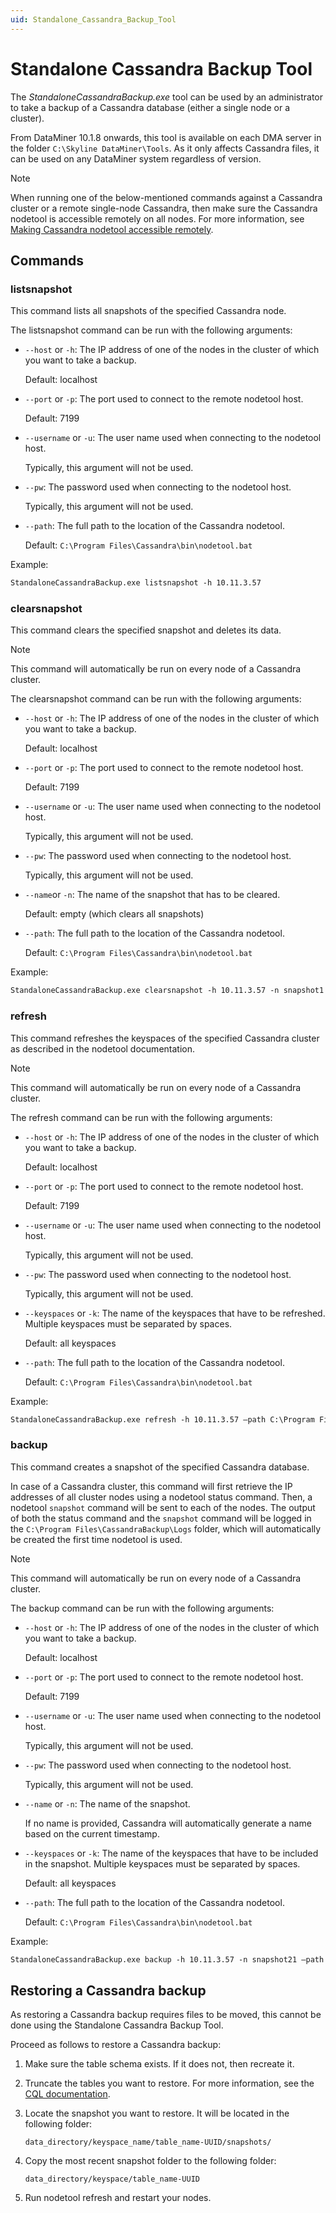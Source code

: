 ```yaml
---
uid: Standalone_Cassandra_Backup_Tool
---
```


# Standalone Cassandra Backup Tool

The *StandaloneCassandraBackup.exe* tool can be used by an administrator to take a backup of a Cassandra database (either a single node or a cluster).

From DataMiner 10.1.8 onwards, this tool is available on each DMA server in the folder `C:\Skyline DataMiner\Tools`. As it only affects Cassandra files, it can be used on any DataMiner system regardless of version.

> [!NOTE]
> When running one of the below-mentioned commands against a Cassandra cluster or a remote single-node Cassandra, then make sure the Cassandra nodetool is accessible remotely on all nodes. For more information, see [Making Cassandra nodetool accessible remotely](https://community.dataminer.services/documentation/making-cassandra-nodetool-accessible-remotely/).

## Commands

### listsnapshot

This command lists all snapshots of the specified Cassandra node.

The listsnapshot command can be run with the following arguments:

- `--host` or `-h`: The IP address of one of the nodes in the cluster of which you want to take a backup.

    Default: localhost

- `--port` or `-p`: The port used to connect to the remote nodetool host.

    Default: 7199

- `--username` or `-u`: The user name used when connecting to the nodetool host.

    Typically, this argument will not be used.

- `--pw`: The password used when connecting to the nodetool host.

    Typically, this argument will not be used.

- `--path`: The full path to the location of the Cassandra nodetool.

    Default: `C:\Program Files\Cassandra\bin\nodetool.bat`

Example:

```txt
StandaloneCassandraBackup.exe listsnapshot -h 10.11.3.57
```

### clearsnapshot

This command clears the specified snapshot and deletes its data.

> [!NOTE]
> This command will automatically be run on every node of a Cassandra cluster.

The clearsnapshot command can be run with the following arguments:

- `--host` or `-h`: The IP address of one of the nodes in the cluster of which you want to take a backup.

    Default: localhost

- `--port` or `-p`: The port used to connect to the remote nodetool host.

    Default: 7199

- `--username` or `-u`: The user name used when connecting to the nodetool host.

    Typically, this argument will not be used.

- `--pw`: The password used when connecting to the nodetool host.

    Typically, this argument will not be used.

- `--name`or `-n`: The name of the snapshot that has to be cleared.

    Default: empty (which clears all snapshots)

- `--path`: The full path to the location of the Cassandra nodetool.

    Default: `C:\Program Files\Cassandra\bin\nodetool.bat`

Example:

```txt
StandaloneCassandraBackup.exe clearsnapshot -h 10.11.3.57 -n snapshot1
```

### refresh

This command refreshes the keyspaces of the specified Cassandra cluster as described in the nodetool documentation.

> [!NOTE]
> This command will automatically be run on every node of a Cassandra cluster.

The refresh command can be run with the following arguments:

- `--host` or `-h`: The IP address of one of the nodes in the cluster of which you want to take a backup.

    Default: localhost

- `--port` or `-p`: The port used to connect to the remote nodetool host.

    Default: 7199

- `--username` or `-u`: The user name used when connecting to the nodetool host.

    Typically, this argument will not be used.

- `--pw`: The password used when connecting to the nodetool host.

    Typically, this argument will not be used.

- `--keyspaces` or `-k`: The name of the keyspaces that have to be refreshed. Multiple keyspaces must be separated by spaces.

    Default: all keyspaces

- `--path`: The full path to the location of the Cassandra nodetool.

    Default: `C:\Program Files\Cassandra\bin\nodetool.bat`

Example:

```txt
StandaloneCassandraBackup.exe refresh -h 10.11.3.57 –path C:\Program Files\nodetool.bat
```

### backup

This command creates a snapshot of the specified Cassandra database.

In case of a Cassandra cluster, this command will first retrieve the IP addresses of all cluster nodes using a nodetool status command. Then, a nodetool `snapshot` command will be sent to each of the nodes. The output of both the status command and the `snapshot` command will be logged in the `C:\Program Files\CassandraBackup\Logs` folder, which will automatically be created the first time nodetool is used.

> [!NOTE]
> This command will automatically be run on every node of a Cassandra cluster.

The backup command can be run with the following arguments:

- `--host` or `-h`: The IP address of one of the nodes in the cluster of which you want to take a backup.

    Default: localhost

- `--port` or `-p`: The port used to connect to the remote nodetool host.

    Default: 7199

- `--username` or `-u`: The user name used when connecting to the nodetool host.

    Typically, this argument will not be used.

- `--pw`: The password used when connecting to the nodetool host.

    Typically, this argument will not be used.

- `--name` or `-n`: The name of the snapshot.

    If no name is provided, Cassandra will automatically generate a name based on the current timestamp.

- `--keyspaces` or `-k`: The name of the keyspaces that have to be included in the snapshot. Multiple keyspaces must be separated by spaces.

    Default: all keyspaces

- `--path`: The full path to the location of the Cassandra nodetool.

    Default: `C:\Program Files\Cassandra\bin\nodetool.bat`

Example:

```txt
StandaloneCassandraBackup.exe backup -h 10.11.3.57 -n snapshot21 –path C:\Program Files\nodetool.bat
```

## Restoring a Cassandra backup

As restoring a Cassandra backup requires files to be moved, this cannot be done using the Standalone Cassandra Backup Tool.

Proceed as follows to restore a Cassandra backup:

1. Make sure the table schema exists. If it does not, then recreate it.

1. Truncate the tables you want to restore. For more information, see the [CQL documentation](https://docs.datastax.com/en/cql-oss/3.3/cql/cql_reference/cqlTruncate.html).

1. Locate the snapshot you want to restore. It will be located in the following folder:

    `data_directory/keyspace_name/table_name-UUID/snapshots/`

1. Copy the most recent snapshot folder to the following folder:

    `data_directory/keyspace/table_name-UUID`

1. Run nodetool refresh and restart your nodes.
